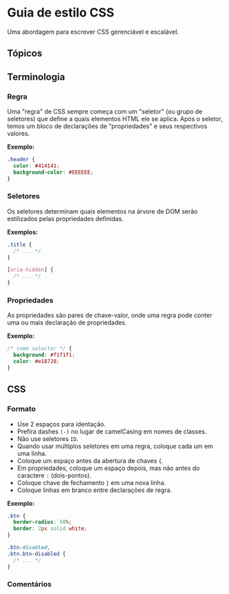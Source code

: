 # Guia de estilo CSS

Uma abordagem para escrever CSS gerenciável e escalável.

## Tópicos

## Terminologia

### Regra

Uma "regra" de CSS sempre começa com um "seletor" (ou grupo de seletores) que define a quais elementos HTML ele se aplica. Após o seletor, temos um bloco de declarações de "propriedades" e seus respectivos valores.

**Exemplo:**

```css
.header {
  color: #414141;               
  background-color: #EEEEEE;   
}
```

### Seletores

Os seletores determinam quais elementos na árvore de DOM serão estilizados pelas propriedades definidas.

**Exemplos:**

```css
.title {
  /* ... */
}

[aria-hidden] {
  /* ... */
}
```

### Propriedades

As propriedades são pares de chave-valor, onde uma regra pode conter uma ou mais declaração de propriedades.

**Exemplo:**

```css
/* some selector */ {
  background: #f1f1f1;
  color: #e18728;
}
```

## CSS

### Formato

- Use 2 espaços para identação.
- Prefira dashes `(-)` no lugar de camelCasing em nomes de classes.
- Não use seletores `ID`.
- Quando usar múltiplos seletores em uma regra, coloque cada um em uma linha.
- Coloque um espaço antes da abertura de chaves `{`.
- Em propriedades, coloque um espaço depois, mas não antes do caractere `:` (dois-pontos).
- Coloque chave de fechamento `}` em uma nova linha.
- Coloque linhas em branco entre declarações de regra.

**Exemplo:**

```css
.btn {
  border-radius: 50%;
  border: 2px solid white;
}

.btn:disabled,
.btn.btn-disabled {
  /* ... */
}
```

### Comentários
